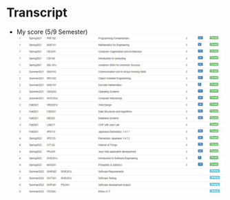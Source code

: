 # Transcript
- My score (5/9 Semester)
![Screenshot](https://github.com/MeowMeowKit/Transcript/blob/main/gpa.jpg)
